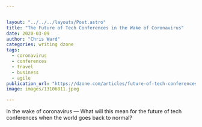 ```yaml
---


layout: "../../../layouts/Post.astro"
title: "The Future of Tech Conferences in the Wake of Coronavirus"
date: 2020-03-09
author: "Chris Ward"
categories: writing dzone
tags: 
  - coronavirus
  - conferences
  - travel
  - business
  - agile
publication_url: "https://dzone.com/articles/future-of-tech-conferences-coronavirus"
image: images/13106811.jpeg

---
```

In the wake of coronavirus — What will this mean for the future of tech conferences when the world goes back to normal?

